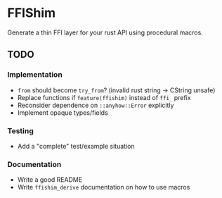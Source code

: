 # FFIShim

Generate a thin FFI layer for your rust API using procedural macros.

## TODO

### Implementation

 - `from` should become `try_from`? (invalid rust string -> CString unsafe)
 - Replace functions if `feature(ffishim)` instead of `ffi_` prefix
 - Reconsider dependence on `::anyhow::Error` explicitly
 - Implement opaque types/fields

### Testing

 - Add a "complete" test/example situation

### Documentation

 - Write a good README
 - Write `ffishim_derive` documentation on how to use macros
